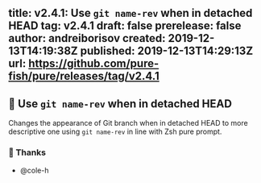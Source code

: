 title:	v2.4.1: Use `git name-rev` when in detached HEAD
tag:	v2.4.1
draft:	false
prerelease:	false
author:	andreiborisov
created:	2019-12-13T14:19:38Z
published:	2019-12-13T14:29:13Z
url:	https://github.com/pure-fish/pure/releases/tag/v2.4.1
--
## 🌈 Use `git name-rev` when in detached HEAD

Changes the appearance of Git branch when in detached HEAD to more descriptive one using `git name-rev` in line with Zsh pure prompt.

### :clap: Thanks

* @cole-h 
